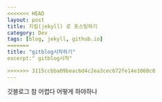 ```yaml
---
<<<<<<< HEAD
layout: post
title: 지킬(jekyll) 로 포스팅하기
category: Dev
tags: [blog, jekyll, github.io]
=======
title: "gitblog시작하기"
excerpt:" gitblog시작"

>>>>>>> 3115ccbba09beac6d4c2ea3cec672fe14e1060c8
---
```


깃블로그 참 어렵다
어떻게 하야하나
